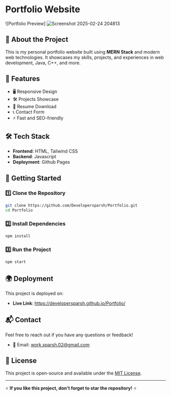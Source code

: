# Portfolio Website

![Portfolio Preview] ![Screenshot 2025-02-24 204813](https://github.com/user-attachments/assets/dab89a81-b0bc-4070-a38d-390f2238ba1b)
 <!-- Replace with an actual screenshot of your portfolio -->

## 🚀 About the Project
This is my personal portfolio website built using **MERN Stack** and modern web technologies. It showcases my skills, projects, and experiences in web development, Java, C++, and more.

## 🌟 Features
- 🖥️ Responsive Design
- 🛠️ Projects Showcase
- 📜 Resume Download
- 📞 Contact Form
- ⚡ Fast and SEO-friendly

## 🛠️ Tech Stack
- **Frontend**: HTML, Tailwind CSS
- **Backend**: Javascript
- **Deployment**: Github Pages


## 🚀 Getting Started
### 1️⃣ Clone the Repository
```sh
git clone https://github.com/Developersparsh/Portfolio.git
cd Portfolio
```

### 2️⃣ Install Dependencies
```sh
npm install
```

### 3️⃣ Run the Project
```sh
npm start
```

## 🌍 Deployment
This project is deployed on:
- **Live Link**: https://developersparsh.github.io/Portfolio/

## 📬 Contact
Feel free to reach out if you have any questions or feedback!
- 📧 Email: work.sparsh.02@gmail.com

## 📝 License
This project is open-source and available under the [MIT License](LICENSE).

---
⭐ **If you like this project, don't forget to star the repository!** ⭐

